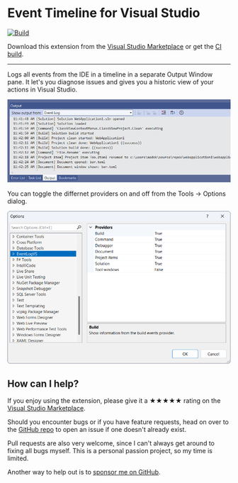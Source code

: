 [marketplace]: https://marketplace.visualstudio.com/items?itemName=MadsKristensen.EventLog
[vsixgallery]: http://vsixgallery.com/extension/EventLogVS.a9f6a6f5-4752-4c4d-a142-15340fc800af/
[repo]:https://github.com/madskristensen/EventLogVS

# Event Timeline for Visual Studio

[![Build](https://github.com/madskristensen/EventLogVS/actions/workflows/build.yaml/badge.svg)](https://github.com/madskristensen/EventLogVS/actions/workflows/build.yaml)

Download this extension from the [Visual Studio Marketplace][marketplace]
or get the [CI build][vsixgallery].

--------------------------------------

Logs all events from the IDE in a timeline in a separate Output Window pane. It let's you diagnose issues and gives you a historic view of your actions in Visual Studio.

![Output Window](art/output.png)

You can toggle the differnet providers on and off from the Tools -> Options dialog.

![EmojiSense](art/options.png)


## How can I help?
If you enjoy using the extension, please give it a ★★★★★ rating on the [Visual Studio Marketplace][marketplace].

Should you encounter bugs or if you have feature requests, head on over to the [GitHub repo][repo] to open an issue if one doesn't already exist.

Pull requests are also very welcome, since I can't always get around to fixing all bugs myself. This is a personal passion project, so my time is limited.

Another way to help out is to [sponsor me on GitHub](https://github.com/sponsors/madskristensen).
